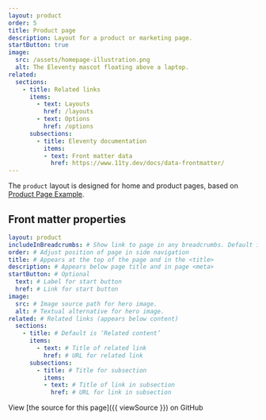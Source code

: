 ```yaml
---
layout: product
order: 5
title: Product page
description: Layout for a product or marketing page.
startButton: true
image:
  src: /assets/homepage-illustration.png
  alt: The Eleventy mascot floating above a laptop.
related:
  sections:
    - title: Related links
      items:
        - text: Layouts
          href: /layouts
        - text: Options
          href: /options
      subsections:
        - title: Eleventy documentation
          items:
          - text: Front matter data
            href: https://www.11ty.dev/docs/data-frontmatter/
---
```

The `product` layout is designed for home and product pages, based on [Product Page Example](https://github.com/alphagov/product-page-example).

## Front matter properties

```yaml
layout: product
includeInBreadcrumbs: # Show link to page in any breadcrumbs. Default is `false`
order: # Adjust position of page in side navigation
title: # Appears at the top of the page and in the <title>
description: # Appears below page title and in page <meta>
startButton: # Optional
  text: # Label for start button
  href: # Link for start button
image:
  src: # Image source path for hero image.
  alt: # Textual alternative for hero image.
related: # Related links (appears below content)
  sections:
    - title: # Default is ‘Related content’
      items:
        - text: # Title of related link
          href: # URL for related link
      subsections:
        - title: # Title for subsection
          items:
          - text: # Title of link in subsection
            href: # URL for link in subsection
```

View [the source for this page]({{ viewSource }}) on GitHub
